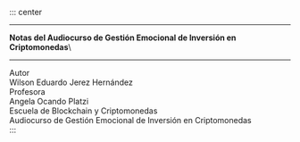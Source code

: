 ::: center
<figure>

</figure>

------------------------------------------------------------------------

**Notas del Audiocurso de Gestión Emocional de Inversión en
Criptomonedas**\

------------------------------------------------------------------------

Autor\
Wilson Eduardo Jerez Hernández\
Profesora\
Angela Ocando Platzi\
Escuela de Blockchain y Criptomonedas\
Audiocurso de Gestión Emocional de Inversión en Criptomonedas\
:::
